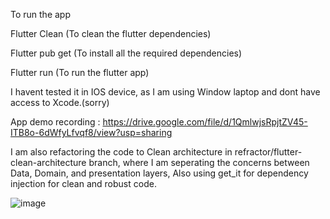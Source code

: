 To run the app

Flutter Clean (To clean the flutter dependencies)

Flutter pub get (To install all the required dependencies)

Flutter run (To run the flutter app)


I havent tested it in IOS device, as I am using Window laptop and dont have access to Xcode.(sorry)

App demo recording : https://drive.google.com/file/d/1QmlwjsRpjtZV45-ITB8o-6dWfyLfvqf8/view?usp=sharing

I am also refactoring the code to Clean architecture in refractor/flutter-clean-architecture branch, where I am seperating the concerns between Data, Domain, and presentation layers, Also using get_it for dependency injection for clean and robust code.

![image](https://github.com/user-attachments/assets/af37a4df-98ef-49f1-883e-87cbbd37a5b5)




